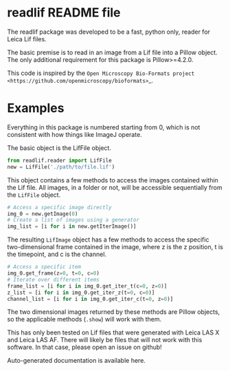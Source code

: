 readlif README file
===
The readlif package was developed to be a fast, python only, reader for Leica Lif files.

The basic premise is to read in an image from a Lif file into a Pillow object. The only additional requirement for this package is Pillow>=4.2.0.

This code is inspired by the `Open Microscopy Bio-Formats project <https://github.com/openmicroscopy/bioformats>`_.

Examples
===
Everything in this package is numbered starting from 0, which is not consistent with how things like ImageJ operate.

The basic object is the LifFile object.
```python
from readlif.reader import LifFile
new = LifFile('./path/to/file.lif')
```
This object contains a few methods to access the images contained within the Lif file. All images, in a folder or not, will be accessible sequentially from the `LifFile` object.
```python
# Access a specific image directly
img_0 = new.getImage(0)
# Create a list of images using a generator
img_list = [i for i in new.getIterImage()]
```
The resulting `LifImage` object has a few methods to access the specific two-dimensional frame contained in the image, where z is the z position, t is the timepoint, and c is the channel.
```python
# Access a specific item
img_0.get_frame(z=0, t=0, c=0)
# Iterate over different items
frame_list = [i for i in img_0.get_iter_t(c=0, z=0)]
z_list = [i for i in img_0.get_iter_z(t=0, c=0)]
channel_list = [i for i in img_0.get_iter_c(t=0, z=0)]

```
The two dimensional images returned by these methods are Pillow objects, so the applicable methods (`.show`) will work with them.

This has only been tested on Lif files that were generated with Leica LAS X and Leica LAS AF. There will likely be files that will not work with this software. In that case, please open an issue on github!

Auto-generated documentation is available here.